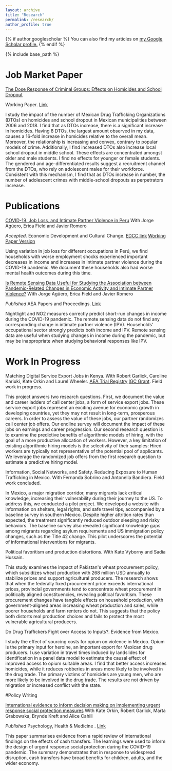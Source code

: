 ```yaml
---
layout: archive
title: "Research"
permalink: /research/
author_profile: true
---
```



{% if author.googlescholar %}
  You can also find my articles on <u><a href="{{author.googlescholar}}">my Google Scholar profile</a>.</u>
{% endif %}

{% include base_path %}

# Job Market Paper
[The Dose Response of Criminal Groups: Effects on Homicides and School Dropout](https://ignacio-rh.github.io/portfolio/2023-08-01-jmp)

Working Paper. [Link](https://ignacio-rh.github.io/files/ignacio_rodriguez_mexico_crime_jmp.pdf)

I study the impact of the number of Mexican Drug Trafficking Organizations (DTOs) on homicides and school dropout in Mexican municipalities between 2006 and 2018. I find that as DTOs increase, there is a significant increase in homicides. Having 8 DTOs, the largest amount observed in my data, causes a 16-fold increase in homicides relative to the overall mean. Moreover, the relationship is increasing and convex, contrary to popular models of crime. Additionally, I find increased DTOs also increase local school dropout in middle school. These effects are concentrated amongst older and male students. I find no effects for younger or female students. The gendered and age-differentiated results suggest a recruitment channel from the DTOs, who rely on adolescent males for their workforce. Consistent with this mechanism, I find that as DTOs increase in number, the number of adolescent crimes with middle-school dropouts as perpetrators increase.




# Publications

<!--  COVID EDCC -->
[COVID-19, Job Loss, and Intimate Partner Violence in Peru](https://ignacio-rh.github.io/publication/2022-08-01-edcc_ipv_peru) With Jorge Agüero, Erica Field and Javier Romero

_Accepted._ Economic Development and Cultural Change. [EDCC link](https://www.journals.uchicago.edu/doi/abs/10.1086/727536) [Working Paper Version](https://ignacio-rh.github.io/files/edcc_ipv_peru.pdf)

Using variation in job loss for different occupations in Perú, we find households with worse employment shocks experienced important decreases in income and increases in intimate partner violence during the COVID-19 pandemic. We document these households also had worse mental health outcomes during this time.


<!--  IPV PNP -->
[Is Remote Sensing Data Useful for Studying the Association between Pandemic-Related Changes in Economic Activity and Intimate Partner Violence?](https://ignacio-rh.github.io/publication/2022-05-01-pnp-remote-sensing-IPV2) With Jorge Agüero, Erica Field and Javier Romero

_Published_ AEA Papers and Proceedings. [Link](https://www.aeaweb.org/articles?id=10.1257/pandp.20221014)

Nightlight and NO2 measures correctly predict short-run changes in income during the COVID-19 pandemic. The remote sensing data do not find any corresponding change in intimate partner violence (IPV). Households' occupational sector strongly predicts both income and IPV. Remote sensing data are useful when studying changes in income during the pandemic, but may be inappropriate when studying behavioral responses like IPV.



# Work In Progress
<!--  Shortlist -->
Matching Digital Service Export Jobs in Kenya. With Robert Garlick, Caroline Kariuki, Kate Orkin and Laurel Wheeler. [AEA Trial Registry](https://www.socialscienceregistry.org/trials/10574) [IGC Grant](https://www.theigc.org/collections/optimising-labour-sourcing-technology-workers-small-businesses). Field work in progress. 

This project answers two research questions. First, we document the value and career ladders of call center jobs, a form of service export jobs. These service export jobs represent an exciting avenue for economic growth in developing countries, yet they may not result in long-term, prosperous careers. In order to assess the value of these jobs, our partner randomizes call center job offers. Our endline survey will document the impact of these jobs on earnings and career progression. Our second research question is to examine the predictive benefits of algorithmic models of hiring, with the goal of a more productive allocation of workers. However, a key limitation of existing algorithmic hiring models is the selectivity of their samples: Hired workers are typically not representative of the potential pool of applicants. We leverage the randomized job offers from the first research question to estimate a predictive hiring model. 

<!--  Migrant pilot Mexico -->
Information, Social Networks, and Safety. Reducing Exposure to Human Trafficking in Mexico. With Fernanda Sobrino and Antonella Bandiera. Field work concluded. 

In Mexico, a major migration corridor, many migrants lack critical knowledge, increasing their vulnerability during their journey to the US. To address this, we conducted a pilot project. We developed a website with information on shelters, legal rights, and safe travel tips, accompanied by a baseline survey in southern Mexico. Despite higher attrition rates than expected, the treatment significantly reduced outdoor sleeping and risky behaviors. The baseline survey also revealed significant knowledge gaps among migrants regarding asylum requirements and US immigration policy changes, such as the Title 42 change. This pilot underscores the potential of informational interventions for migrants.

<!--  Kate Wheat project -->
Political favoritism and production distortions. With Kate Vyborny and Sadia Hussain.

This study examines the impact of Pakistan's wheat procurement policy, which subsidizes wheat production with 268 million USD annually to stabilize prices and support agricultural producers. The research shows that when the federally fixed procurement price exceeds international prices, provincial governments tend to concentrate wheat procurement in politically aligned constituencies, revealing political favoritism. These procurement changes have tangible effects on household production, with government-aligned areas increasing wheat production and sales, while poorer households and farm renters do not. This suggests that the policy both distorts real production choices and fails to protect the most vulnerable agricultural producers. 

<!--  Third year paper -->
Do Drug Traffickers Fight over Access to Inputs?. Evidence from Mexico.

I study the effect of sourcing costs for opium on violence in Mexico. Opium is the primary input for heroine, an important export for Mexican drug producers. I use variation in travel times induced by landslides for identification in a panel data model to estimate the causal effect of improved access to opium suitable areas. I find that better access increases homicides, while it reduces robberies in areas more likely to be involved in the drug trade. The primary victims of homicides are young men, who are more likely to be involved in the drug trade. The results are not driven by migration or increased conflict with the state. 


<!--  Cash Grants -->
#Policy Writing

[International evidence to inform decision making on implementing urgent response social protection measures](https://ignacio-rh.github.io/publication/cash_grants) With Kate Orkin, Robert Garlick, Marta Grabowska, Brynde Kreft and Alice Cahill

_Published_ Psychology, Health & Medicine . [Link](https://www.tandfonline.com/doi/full/10.1080/13548506.2022.2108088)

This paper summarises evidence from a rapid review of international findings on the effects of cash transfers. The learnings were used to inform the design of urgent response social protection during the COVID-19 pandemic. The summary demonstrates that in response to widespread disruption, cash transfers have broad benefits for children, adults, and the wider economy.



